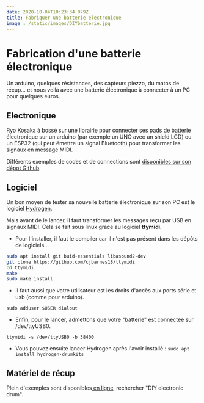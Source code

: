```yaml
---
date: 2020-10-04T10:23:34.079Z
title: Fabriquer une batterie électronique
image : /static/images/DIYbatterie.jpg
---
```

# Fabrication d'une batterie électronique

Un arduino, quelques résistances, des capteurs piezzo, du matos de récup... et nous voilà avec une batterie électronique à connecter à un PC pour quelques euros.

## Electronique

Ryo Kosaka à bossé sur une librairie pour connecter ses pads de batterie électronique sur un arduino (par exemple un UNO avec un shield LCD) ou un ESP32 (qui peut émettre un signal Bluetooth) pour transformer les signaux en message MIDI.

Différents exemples de codes et de connections sont [disponibles sur son dépot Github](https://github.com/RyoKosaka/HelloDrum-arduino-Library).

## Logiciel

Un bon moyen de tester sa nouvelle batterie électronique sur son PC est le logiciel [Hydrogen](http://hydrogen-music.org/).

Mais avant de le lancer, il faut transformer les messages reçu par USB en signaux MIDI. Cela se fait sous linux grace au logiciel **ttymidi**.

* Pour l'installer, il faut le compiler car il n'est pas présent dans les dépôts de logiciels...

```bash
sudo apt install git buid-essentials libasound2-dev
git clone https://github.com/cjbarnes18/ttymidi
cd ttymidi
make
sudo make install
```

* Il faut aussi que votre utilisateur est les droits d'accès aux ports série et usb (comme pour arduino).

`sudo adduser $USER dialout`

* Enfin, pour le lancer, admettons que votre "batterie" est connectée sur /dev/ttyUSB0.

`ttymidi -s /dev/ttyUSB0 -b 38400`

* Vous pouvez ensuite lancer Hydrogen après l'avoir installé :
`sudo apt install hydrogen-drumkits`

## Matériel de récup

Plein d'exemples sont disponibles[ en ligne](https://www.youtube.com/watch?v=Eu6CRB6HjAg), rechercher "DIY electronic drum".
